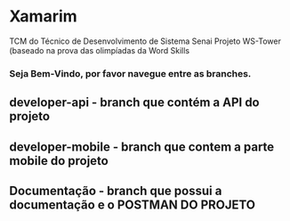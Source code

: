 # Xamarim
TCM do Técnico de Desenvolvimento de Sistema Senai
Projeto WS-Tower (baseado na prova das olimpíadas da Word Skills


### Seja Bem-Vindo, por favor navegue entre as branches.


## developer-api - branch que contém a API do projeto


## developer-mobile - branch que contem a parte mobile do projeto 


## Documentação - branch que possui a documentação e o POSTMAN DO PROJETO

